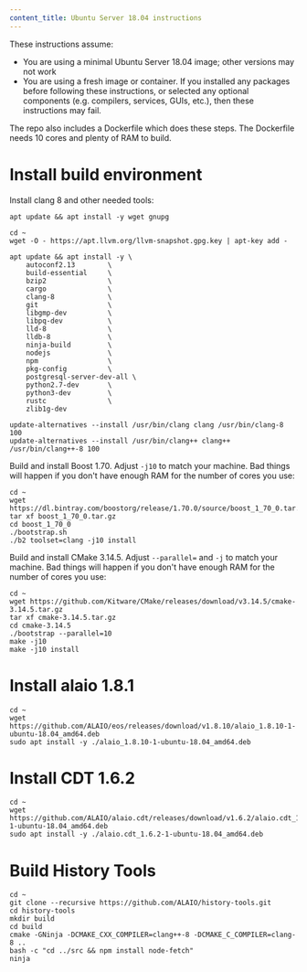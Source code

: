 ```yaml
---
content_title: Ubuntu Server 18.04 instructions
---
```


These instructions assume:
* You are using a minimal Ubuntu Server 18.04 image; other versions may not work
* You are using a fresh image or container. If you installed any packages before
  following these instructions, or selected any optional components (e.g. compilers,
  services, GUIs, etc.), then these instructions may fail.

The repo also includes a Dockerfile which does these steps. The Dockerfile needs
10 cores and plenty of RAM to build.

# Install build environment

Install clang 8 and other needed tools:
```
apt update && apt install -y wget gnupg

cd ~
wget -O - https://apt.llvm.org/llvm-snapshot.gpg.key | apt-key add -

apt update && apt install -y \
    autoconf2.13        \
    build-essential     \
    bzip2               \
    cargo               \
    clang-8             \
    git                 \
    libgmp-dev          \
    libpq-dev           \
    lld-8               \
    lldb-8              \
    ninja-build         \
    nodejs              \
    npm                 \
    pkg-config          \
    postgresql-server-dev-all \
    python2.7-dev       \
    python3-dev         \
    rustc               \
    zlib1g-dev

update-alternatives --install /usr/bin/clang clang /usr/bin/clang-8 100
update-alternatives --install /usr/bin/clang++ clang++ /usr/bin/clang++-8 100
```

Build and install Boost 1.70. Adjust `-j10` to match your machine. Bad things will
happen if you don't have enough RAM for the number of cores you use:

```
cd ~
wget https://dl.bintray.com/boostorg/release/1.70.0/source/boost_1_70_0.tar.gz
tar xf boost_1_70_0.tar.gz
cd boost_1_70_0
./bootstrap.sh
./b2 toolset=clang -j10 install
```

Build and install CMake 3.14.5. Adjust `--parallel=` and `-j` to match your machine.
Bad things will happen if you don't have enough RAM for the number of cores you use:

```
cd ~
wget https://github.com/Kitware/CMake/releases/download/v3.14.5/cmake-3.14.5.tar.gz
tar xf cmake-3.14.5.tar.gz
cd cmake-3.14.5
./bootstrap --parallel=10
make -j10
make -j10 install
```

# Install alaio 1.8.1

```
cd ~
wget https://github.com/ALAIO/eos/releases/download/v1.8.10/alaio_1.8.10-1-ubuntu-18.04_amd64.deb
sudo apt install -y ./alaio_1.8.10-1-ubuntu-18.04_amd64.deb
```

# Install CDT 1.6.2

```
cd ~
wget https://github.com/ALAIO/alaio.cdt/releases/download/v1.6.2/alaio.cdt_1.6.2-1-ubuntu-18.04_amd64.deb
sudo apt install -y ./alaio.cdt_1.6.2-1-ubuntu-18.04_amd64.deb
```

# Build History Tools

```
cd ~
git clone --recursive https://github.com/ALAIO/history-tools.git
cd history-tools
mkdir build
cd build
cmake -GNinja -DCMAKE_CXX_COMPILER=clang++-8 -DCMAKE_C_COMPILER=clang-8 ..
bash -c "cd ../src && npm install node-fetch"
ninja
```
